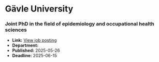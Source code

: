 # Gävle University

### Joint PhD in the field of epidemiology and occupational health sciences
- **Link:** [View job posting](https://hogskolanigavle.varbi.com/en/what:job/jobID:830656/type:job/where:4/apply:1)
- **Department:** 
- **Published:** 2025-05-26
- **Deadline:** 2025-06-15

